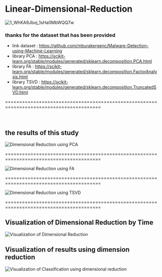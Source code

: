 # Linear-Dimensional-Reduction
![1_WhKA9Jboj_1sHa0MbWQQ7w](https://user-images.githubusercontent.com/43168046/128638322-90f72c39-e11c-47ce-ab3b-be4a7fe9497b.png)

### thanks for the dataset that has been provided 
- link dataset : https://github.com/mburakergenc/Malware-Detection-using-Machine-Learning 
- library PCA : https://scikit-learn.org/stable/modules/generated/sklearn.decomposition.PCA.html
- library FA : https://scikit-learn.org/stable/modules/generated/sklearn.decomposition.FactorAnalysis.html
- library TSVD : https://scikit-learn.org/stable/modules/generated/sklearn.decomposition.TruncatedSVD.html

========================================================================================
<br />
<br />
<br />
## the results of this study

![Dimensional Reduction using PCA](https://user-images.githubusercontent.com/43168046/128637896-7cc4001e-248d-4680-a06f-5b846c63d71d.png)

========================================================================================

![Dimensional Reduction using FA](https://user-images.githubusercontent.com/43168046/128637920-37f6685b-ca8b-4bae-8992-a45e71ce79c1.png)

========================================================================================

![Dimensional Reduction using TSVD](https://user-images.githubusercontent.com/43168046/128637744-75a156e4-e33b-4baf-b4c9-afa1a6d8d9eb.png)

========================================================================================


## Visualization of Dimensional Reduction by Time

![Visualization of Dimensional Reduction](https://user-images.githubusercontent.com/43168046/128637939-ce933ca5-c9d8-44df-8f77-12ee8b957c19.png)

## Visualization of results using dimension reduction

![Visualization of Classification using dimensional reduction](https://user-images.githubusercontent.com/43168046/128637951-33744e65-e18f-442b-a1ef-9587042498b3.png)
